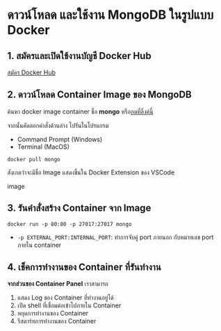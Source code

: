 
# ดาวน์โหลด และใช้งาน MongoDB ในรูปแบบ Docker

## 1. สมัครและเปิดใช้งานบัญชี Docker Hub 

[สมัคร Docker Hub](https://hub.docker.com/signup)


## 2. ดาวน์โหลด Container Image ของ MongoDB 

ค้นหา docker image container ชื่อ **mongo** หรือ[กดที่ลิ้งค์นี้](https://hub.docker.com/_/mongo) 

จากนั้นคัดลอกคำสั่งด้านล่าง ไปรันในโปรแกรม

- Command Prompt (Windows)
- Terminal (MacOS)

```
docker pull mongo
```

สังเกตว่าจะมีชื่อ Image แสดงขึ้นใน Docker Extension ของ VSCode 

image

## 3. รันคำสั่งสร้าง Container จาก Image 

```
docker run -p 80:80 -p 27017:27017 mongo
```

- `-p EXTERNAL_PORT:INTERNAL_PORT`: ทำการจับคู่ port ภายนอก กับหมายเลข port ภายใน container

## 4. เช็คการทำงานของ Container ที่รันทำงาน



**จากส่วนของ Container Panel** เราสามารถ

1. แสดง Log ของ Container ที่ทำงานอยู่ได้
2. เปิด shell ที่เชื่อมต่อเข้าไปภายใน Container
3. หยุดการทำงานของ Container
4. รีสตาร์ทการทำงานของ Container